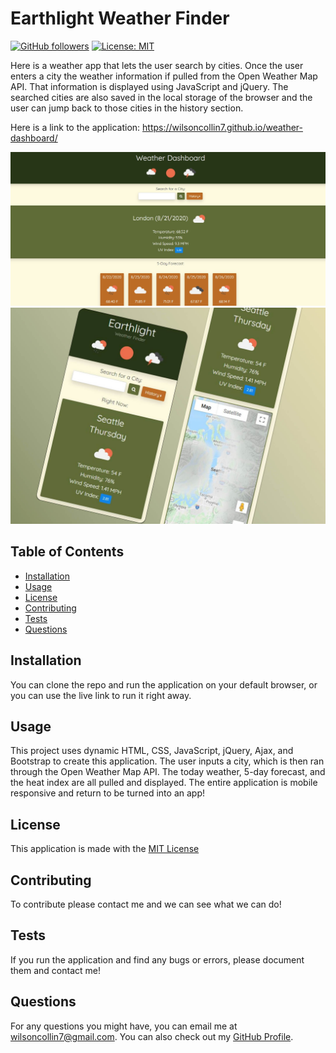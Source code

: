 # Earthlight Weather Finder 
  [![GitHub followers](https://img.shields.io/github/followers/wilsoncollin7.svg?style=social&label=Follow&maxAge=2592000)](https://github.com/wilsoncollin7?tab=followers) [![License: MIT](https://img.shields.io/badge/License-MIT-yellow.svg)](https://opensource.org/licenses/MIT)

  Here is a weather app that lets the user search by cities. Once the user enters a city the weather information if pulled from the Open Weather Map API. That information is displayed using JavaScript and jQuery. The searched cities are also saved in the local storage of the browser and the user can jump back to those cities in the history section.

  Here is a link to the application: https://wilsoncollin7.github.io/weather-dashboard/

  <p align="center">
    <img src="assets/dev-docs/homePage.JPG" width="800">
    <img src="assets/dev-docs/earth.JPG" width="600">
  </p>

  ## Table of Contents

  - [Installation](#installation)
  - [Usage](#usage)
  - [License](#license)
  - [Contributing](#contributing)
  - [Tests](#tests)
  - [Questions](#questions)

  ## Installation

  You can clone the repo and run the application on your default browser, or you can use the live link to run it right away.

  ## Usage

  This project uses dynamic HTML, CSS, JavaScript, jQuery, Ajax, and Bootstrap to create this application. The user inputs a city, which is then ran through the Open Weather Map API. The today weather, 5-day forecast, and the heat index are all pulled and displayed. The entire application is mobile responsive and return to be turned into an app!

  ## License

  This application is made with the [MIT License](https://opensource.org/licenses/MIT)

  ## Contributing

  To contribute please contact me and we can see what we can do!

  ## Tests

  If you run the application and find any bugs or errors, please document them and contact me!

  ## Questions

  For any questions you might have, you can email me at wilsoncollin7@gmail.com. You can also check out my [GitHub Profile](https://github.com/wilsoncollin7).
